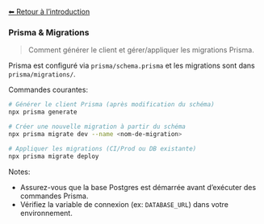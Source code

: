 [⬅ Retour à l’introduction](./introduction.md)

### Prisma & Migrations

> Comment générer le client et gérer/appliquer les migrations Prisma.

Prisma est configuré via `prisma/schema.prisma` et les migrations sont dans `prisma/migrations/`.

Commandes courantes:

```bash
# Générer le client Prisma (après modification du schéma)
npx prisma generate

# Créer une nouvelle migration à partir du schéma
npx prisma migrate dev --name <nom-de-migration>

# Appliquer les migrations (CI/Prod ou DB existante)
npx prisma migrate deploy
```

Notes:

- Assurez-vous que la base Postgres est démarrée avant d’exécuter des commandes Prisma.
- Vérifiez la variable de connexion (ex: `DATABASE_URL`) dans votre environnement.
